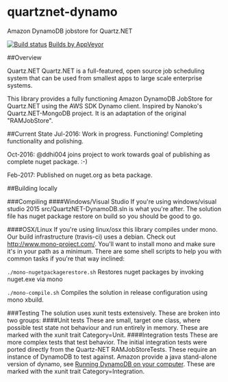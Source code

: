 # quartznet-dynamo
Amazon DynamoDB jobstore for Quartz.NET

[![Build status](https://ci.appveyor.com/api/projects/status/mgrgaj6ox3yhmrgg?svg=true)](https://ci.appveyor.com/project/lukeryannetnz/quartznet-dynamodb) [Builds by AppVeyor](https://ci.appveyor.com/project/lukeryannetnz/quartznet-dynamodb)

##Overview

Quartz.NET Quartz.NET is a full-featured, open source job scheduling system that can be used from smallest apps to large scale enterprise systems.

This library provides a fully functioning Amazon DynamoDB JobStore for Quartz.NET using the AWS SDK Dynamo client. Inspired by Nanoko's Quartz.NET-MongoDB project. It is an adaptation of the original "RAMJobStore".

##Current State
Jul-2016: Work in progress. Functioning! Completing functionality and polishing.

Oct-2016: @ddhi004 joins project to work towards goal of publishing as complete nuget package. :-)

Feb-2017: Published on nuget.org as beta package.

##Building locally

###Compiling
####Windows/Visual Studio
If you're using windows/visual studio 2015 src/QuartzNET-DynamoDB.sln is what you're after. The solution file has nuget package restore on build so you should be good to go.

####OSX/Linux
If you're using linux/osx this library compiles under mono. Our build infrastructure (travis-ci) uses a debian. Check out http://www.mono-project.com/. You'll want to install mono and make sure it's in your path as a minimum.
There are some shell scripts to help you with common tasks if you're that way inclined:

`./mono-nugetpackagerestore.sh` Restores nuget packages by invoking nuget.exe via mono

`./mono-compile.sh` Compiles the solution in release configuration using mono xbuild.

###Testing
The solution uses xunit tests extensively. These are broken into two groups:
####Unit tests
These are small, target one class, where possible test state not behaviour and run entirely in memory. These are marked with the xunit trait Category=Unit.
####Integration tests
These are more complex tests that test behavior. The initial integration tests were ported directly from the Quartz-NET RAMJobStoreTests. These require an instance of DynamoDB to test against. Amazon provide a java stand-alone version of dynamo, see [Running DynamoDB on your computer](http://docs.aws.amazon.com/amazondynamodb/latest/developerguide/Tools.DynamoDBLocal.html). These are marked with the xunit trait Category=Integration.

